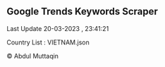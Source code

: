 

## Google Trends Keywords Scraper 
 
Last Update 20-03-2023 , 23:41:21

Country List :
VIETNAM.json



© Abdul Muttaqin 
